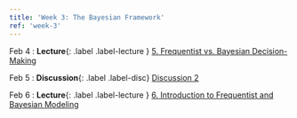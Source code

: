 ```yaml
---
title: 'Week 3: The Bayesian Framework'
ref: 'week-3'
---
```


Feb 4
: **Lecture**{: .label .label-lecture } [5. Frequentist vs. Bayesian Decision-Making](lecture/lec05)

Feb 5
: **Discussion**{: .label .label-disc} [Discussion 2](https://drive.google.com/file/d/1gRCjIK2Nb-BxJYh8BWDKQ4lVFObxPuK3/view?usp=sharing)

Feb 6
: **Lecture**{: .label .label-lecture } [6. Introduction to Frequentist and Bayesian Modeling](lecture/lec06)

